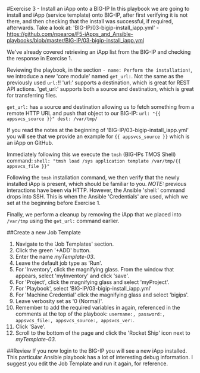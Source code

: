 
#Exercise 3 - Install an iApp onto a BIG-IP
In this playbook we are going to install and iApp (service template) onto BIG-IP, after first verifying it is not there, and then checking that the install was successful, if required, afterwards. Take a look at: 'BIG-IP/03-bigip-install_iapp.yml' - https://github.com/npearce/F5-iApps_and_Ansible-playbooks/blob/master/BIG-IP/03-bigip-install_iapp.yml

We've already covered retrieving an iApp list from the BIG-IP and checking the response in Exercise 1.

Reviewing the playbook, in the section `- name: Perform the installation!`, we introduce a new 'core module' named `get_url:`. Not the same as the previously used `url:`!! 'url:' supports a destination, which is great for REST API actions. 'get_url:' supports both a source and destination, which is great for transferring files.

`get_url:` has a source and destination allowing us to fetch something from a remote HTTP URL and push that object to our BIG-IP:
`url: "{{ appsvcs_source }}"
dest: /var/tmp/
`

If you read the notes at the beginning of 'BIG-IP/03-bigip-install_iapp.yml' you will see that we provide an example for `{{ appsvcs_source }}` which is an iApp on GitHub.

Immediately following this we execute the `tmsh` (BIG-IPs TMOS Shell) command: `shell: "tmsh load /sys application template /var/tmp/{{ appsvcs_file }}"`

Following the `tmsh` installation command, we then verify that the newly installed iApp is present, which should be familiar to you. *NOTE:* previous interactions have been via HTTP. However, the Ansible 'shell:' command drops into SSH. This is when the Ansible 'Credentials' are used, which we set at the beginning before Exercise 1.

Finally, we perform a cleanup by removing the iApp that we placed into `/var/tmp` using the `get_url:` command earlier.

##Create a new Job Template
1. Navigate to the 'Job Templates' section.
2. Click the green '+ADD' button.
3. Enter the name *myTemplate-03*.
4. Leave the default job type as 'Run'.
5. For 'Inventory', click the magnifying glass. From the window that appears, select 'myInventory' and click 'save'.
6. For 'Project', click the magnifying glass and select 'myProject'.
7. For 'Playbook', select 'BIG-IP/03-bigip-install_iapp.yml'
8. For 'Machine Credential' click the magnifying glass and select 'bigips'.
9. Leave verbosity set as '0 (Normal)'.
10. Remember to add the required variables in again, referenced in the comments at the top of the playbook: `username:, password:, appsvcs_file:, appsvcs_source:, appsvcs_ver:`.
11. Click 'Save'.
12. Scroll to the bottom of the page and click the 'Rocket Ship' icon next to *myTemplate-03*.

##Review
If you now login to the BIG-IP you will see a new iApp installed. This particular Ansible playbook has a lot of interesting debug information. I suggest you edit the Job Template and run it again, for reference.
